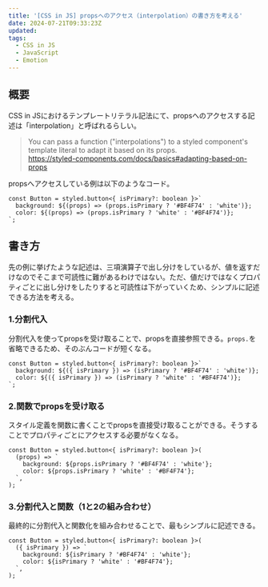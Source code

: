 ```yaml
---
title: '[CSS in JS] propsへのアクセス（interpolation）の書き方を考える'
date: 2024-07-21T09:33:23Z
updated:
tags:
  - CSS in JS
  - JavaScript
  - Emotion
---
```


## 概要

CSS in JSにおけるテンプレートリテラル記法にて、propsへのアクセスする記述は「interpolation」と呼ばれるらしい。

> You can pass a function ("interpolations") to a styled component's template literal to adapt it based on its props.  
> https://styled-components.com/docs/basics#adapting-based-on-props

propsへアクセスしている例は以下のようなコード。

```tsx
const Button = styled.button<{ isPrimary?: boolean }>`
  background: ${(props) => (props.isPrimary ? '#BF4F74' : 'white')};
  color: ${(props) => (props.isPrimary ? 'white' : '#BF4F74')};
`;
```

## 書き方

先の例に挙げたような記述は、三項演算子で出し分けをしているが、値を返すだけなのでそこまで可読性に難があるわけではない。ただ、値だけではなくプロパティごとに出し分けをしたりすると可読性は下がっていくため、シンプルに記述できる方法を考える。

### 1.分割代入

分割代入を使ってpropsを受け取ることで、propsを直接参照できる。`props.`を省略できるため、そのぶんコードが短くなる。

```tsx
const Button = styled.button<{ isPrimary?: boolean }>`
  background: ${({ isPrimary }) => (isPrimary ? '#BF4F74' : 'white')};
  color: ${({ isPrimary }) => (isPrimary ? 'white' : '#BF4F74')};
`;
```

### 2.関数でpropsを受け取る

スタイル定義を関数に書くことでpropsを直接受け取ることができる。そうすることでプロパティごとにアクセスする必要がなくなる。

```tsx
const Button = styled.button<{ isPrimary?: boolean }>(
  (props) => `
    background: ${props.isPrimary ? '#BF4F74' : 'white'};
    color: ${props.isPrimary ? 'white' : '#BF4F74'};
  `,
);
```

### 3.分割代入と関数（1と2の組み合わせ）

最終的に分割代入と関数化を組み合わせることで、最もシンプルに記述できる。

```tsx
const Button = styled.button<{ isPrimary?: boolean }>(
  ({ isPrimary }) => `
    background: ${isPrimary ? '#BF4F74' : 'white'};
    color: ${isPrimary ? 'white' : '#BF4F74'};
  `,
);
```
